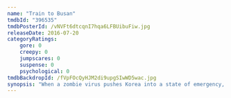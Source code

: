 ```yaml
---
name: "Train to Busan"
tmdbId: "396535"
tmdbPosterId: /vNVFt6dtcqnI7hqa6LFBUibuFiw.jpg
releaseDate: 2016-07-20
categoryRatings:
    gore: 0
    creepy: 0
    jumpscares: 0
    suspense: 0
    psychological: 0
tmdbBackdropId: /fVpFOcQyHJM2di9upgSIwWD5wac.jpg
synopsis: "When a zombie virus pushes Korea into a state of emergency, those trapped on an express train to Busan must fight for their own survival."
---
```

